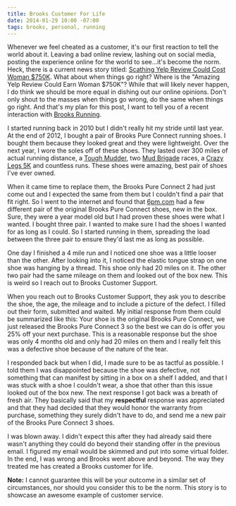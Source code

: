 ```yaml
---
title: Brooks Customer For Life
date: 2014-01-29 10:00 -07:00
tags: brooks, personal, running
---
```


Whenever we feel cheated as a customer, it's our first reaction to tell the world about it.  Leaving a bad online
review, lashing out on social media, posting the experience online for the world to see...it's become the norm.  Heck,
there is a current news story titled: [Scathing Yelp Review Could Cost Woman $750K][scathing-yelp-review].  What about
when things go right?  Where is the "Amazing Yelp Review Could Earn Woman $750K"?  While that will likely never happen,
I do think we should be more equal in dishing out our online opinions.  Don't only shout to the masses when things go
wrong, do the same when things go right.  And that's my plan for this post, I want to tell you of a recent interaction
with [Brooks Running][brooks-running].

I started running back in 2010 but I didn't really hit my stride until last year.  At the end of 2012, I bought a pair
of Brooks Pure Connect running shoes.  I bought them because they looked great and they were lightweight.  Over the
next year, I wore the soles off of these shoes.  They lasted over 300 miles of actual running distance, a
[Tough Mudder][tough-mudder], two [Mud Brigade][mud-brigade] races, a [Crazy Legs 5K][crazy-legs-5k] and countless
runs.  These shoes were amazing, best pair of shoes I've ever owned.

When it came time to replace them, the Brooks Pure Connect 2 had just come out and I expected the same from them
but I couldn't find a pair that fit right.  So I went to the internet and found that [6pm.com][6pm-com] had a few
different pair of the original Brooks Pure Connect shoes, new in the box.  Sure, they were a year model old but
I had proven these shoes were what I wanted.  I bought three pair.  I wanted to make sure I had the shoes I wanted for
as long as I could.  So I started running in them, spreading the load between the three pair to ensure they'd last me
as long as possible.

One day I finished a 4 mile run and I noticed one shoe was a little looser than the other.  After looking into it, I
noticed the elastic tongue strap on one shoe was hanging by a thread.  This shoe only had 20 miles on it.  The other
two pair had the same mileage on them and looked out of the box new.  This is weird so I reach out to Brooks
Customer Support.

When you reach out to Brooks Customer Support, they ask you to describe the shoe, the age, the mileage and to include
a picture of the defect.  I filled out their form, submitted and waited.  My initial response from them could be
summarized like this: Your shoe is the original Brooks Pure Connect, we just released the Brooks Pure Connect 3 so
the best we can do is offer you 25% off your next purchase.  This is a reasonable response but the shoe was only
4 months old and only had 20 miles on them and I really felt this was a defective shoe because of the nature of the
tear.

I responded back but when I did, I made sure to be as tactful as possible.  I told them I was disappointed because the
shoe was defective, not something that can manifest by sitting in a box on a shelf I added, and that I was stuck with
a shoe I couldn't wear, a shoe that other than this issue looked out of the box new.  The next response I got back was
a breath of fresh air.  They basically said that my **respectful** response was appreciated and that they had decided
that they would honor the warranty from purchase, something they surely didn't have to do, and send me a new pair of
the Brooks Pure Connect 3 shoes.

I was blown away.  I didn't expect this after they had already said there wasn't anything they could do beyond their
standing offer in the previous email.  I figured my email would be skimmed and put into some virtual folder.  In the
end, I was wrong and Brooks went above and beyond.  The way they treated me has created a Brooks customer for life.

**Note:** I cannot guarantee this will be your outcome in a similar set of circumstances, nor should you consider this
to be the norm.  This story is to showcase an awesome example of customer service.


[6pm-com]: http://www.6pm.com/
[brooks-running]: http://www.brooksrunning.com/
[crazy-legs-5k]: http://paulstofko.com/Crazy_Legs_5k.php
[mud-brigade]: http://mudbrigadenoco.com/
[scathing-yelp-review]: http://abcnews.go.com/US/scathing-yelp-review-cost-woman-750k/story?id=22260611
[tough-mudder]: http://toughmudder.com/

